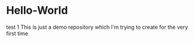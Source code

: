 # Hello-World
test 1
This is just a demo repository which I'm trying to create for the very first time


